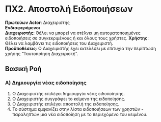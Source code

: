 # ΠΧ2. Αποστολή Ειδοποιήσεων

**Πρωτεύων Actor**: Διαχειριστής  
**Ενδιαφερόμενοι**  
**Διαχειριστής**: Θέλει να μπορεί να στέλνει μη αυτοματοποιημένες ειδοποιήσεις σε συγκεκριμένους ή και όλους τους χρήστες.
**Χρήστης**: Θέλει να λαμβάνει τις ειδοποιήσεις του Διαχειριστή.   
**Προϋποθέσεις**: Ο Διαχειριστής έχει εκτελέσει με επιτυχία την περίπτωση χρήσης “Ταυτοποίηση Διαχειριστή”.  

## Βασική Ροή

### Α) Δημιουργία νέας ειδοποίησης

1. Ο Διαχειριστής επιλέγει δημιουργία νέας ειδοποίησης.
2. Ο Διαχειριστής συγγράφει το κείμενο της ειδοποίησης.
3. Ο Διαχειριστής επιλέγει αποστολή της ειδοποίησης.
4. Το σύστημα εμφανίζει στην λίστα ειδοποιήσεων των χρηστών - παραληπτών μια νέα ειδοποίηση με το περιεχόμενο του κειμένου.
